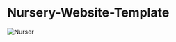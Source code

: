 # Nursery-Website-Template

![Nurser](https://user-images.githubusercontent.com/81104857/187072017-7cdd448d-7dd3-4ddc-8922-99654045c458.png)
